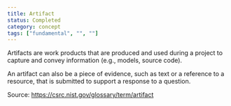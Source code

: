 ```yaml
---
title: Artifact
status: Completed
category: concept
tags: ["fundamental", "", ""]
---
```


Artifacts are work products that are produced and used during a project to capture and convey information (e.g., models, source code).

An artifact can also be a piece of evidence, such as text or a reference to a resource, that is submitted to support a response to a question.

Source: https://csrc.nist.gov/glossary/term/artifact